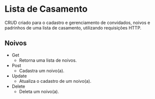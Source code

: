 # Lista de Casamento

CRUD criado para o cadastro e gerenciamento de convidados, noivos e padrinhos de uma lista de casamento, utilizando requisições HTTP.

## Noivos
- Get
  - Retorna uma lista de noivos.
- Post
  - Cadastra um noivo(a).
- Update
  - Atualiza o cadastro de um noivo(a).
- Delete
  - Deleta um noivo(a).
